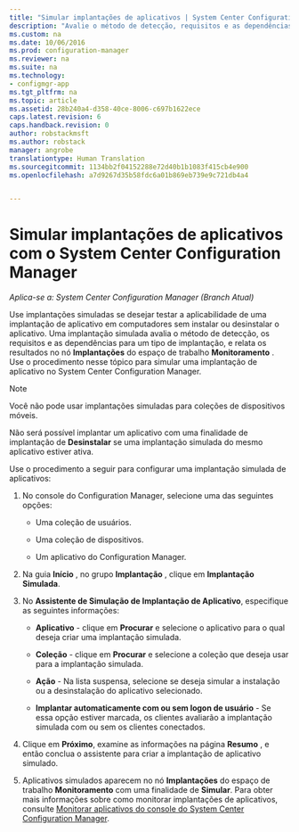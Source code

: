 ```yaml
---
title: "Simular implantações de aplicativos | System Center Configuration Manager"
description: "Avalie o método de detecção, requisitos e as dependências para um tipo de implantação sem instalar o aplicativo."
ms.custom: na
ms.date: 10/06/2016
ms.prod: configuration-manager
ms.reviewer: na
ms.suite: na
ms.technology:
- configmgr-app
ms.tgt_pltfrm: na
ms.topic: article
ms.assetid: 28b240a4-d358-40ce-8006-c697b1622ece
caps.latest.revision: 6
caps.handback.revision: 0
author: robstackmsft
ms.author: robstack
manager: angrobe
translationtype: Human Translation
ms.sourcegitcommit: 1134bb2f04152288e72d40b1b1083f415cb4e900
ms.openlocfilehash: a7d9267d35b58fdc6a01b869eb739e9c721db4a4


---
```

# <a name="simulate-application-deployments-with-system-center-configuration-manager"></a>Simular implantações de aplicativos com o System Center Configuration Manager

*Aplica-se a: System Center Configuration Manager (Branch Atual)*

Use implantações simuladas se desejar testar a aplicabilidade de uma implantação de aplicativo em computadores sem instalar ou desinstalar o aplicativo. Uma implantação simulada avalia o método de detecção, os requisitos e as dependências para um tipo de implantação, e relata os resultados no nó **Implantações** do espaço de trabalho **Monitoramento** . Use o procedimento nesse tópico para simular uma implantação de aplicativo no System Center Configuration Manager.  

> [!NOTE]  
>  Você não pode usar implantações simuladas para coleções de dispositivos móveis.  
>   
>  Não será possível implantar um aplicativo com uma finalidade de implantação de **Desinstalar** se uma implantação simulada do mesmo aplicativo estiver ativa.  
  
Use o procedimento a seguir para configurar uma implantação simulada de aplicativos:
  
1.  No console do Configuration Manager, selecione uma das seguintes opções:  

    -   Uma coleção de usuários.  

    -   Uma coleção de dispositivos.  

    -   Um aplicativo do Configuration Manager.  

2.  Na guia **Início** , no grupo **Implantação** , clique em **Implantação Simulada**.  

3.  No **Assistente de Simulação de Implantação de Aplicativo**, especifique as seguintes informações:  

    -   **Aplicativo** - clique em **Procurar** e selecione o aplicativo para o qual deseja criar uma implantação simulada.  

    -   **Coleção** - clique em **Procurar** e selecione a coleção que deseja usar para a implantação simulada.  

    -   **Ação** - Na lista suspensa, selecione se deseja simular a instalação ou a desinstalação do aplicativo selecionado.  

    -   **Implantar automaticamente com ou sem logon de usuário** - Se essa opção estiver marcada, os clientes avaliarão a implantação simulada com ou sem os clientes conectados.  

4.  Clique em **Próximo**, examine as informações na página **Resumo** , e então conclua o assistente para criar a implantação de aplicativo simulado.  

5.  Aplicativos simulados aparecem no nó **Implantações** do espaço de trabalho **Monitoramento** com uma finalidade de **Simular**. Para obter mais informações sobre como monitorar implantações de aplicativos, consulte [Monitorar aplicativos do console do System Center Configuration Manager](../../apps/deploy-use/monitor-applications-from-the-console.md).  



<!--HONumber=Nov16_HO1-->


